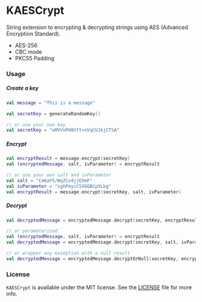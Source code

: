 # KAESCrypt
String extension to encrypting & decrypting strings using AES (Advanced Encryption Standard).

* AES-256 
* CBC mode
* PKCS5 Padding

### Usage

##### Create a key

```kotlin
val message = "This is a message"

val secretKey = generateRandomKey()

// or use your own key
val secretKey = "eMVVnPH8Vft+nVqCUJkjCTSA"
```

##### Encrypt

```kotlin
val encryptResult = message.encrypt(secretKey)
val (encryptedMessage, salt, ivParameter) = encryptResult

// or use your own salt and ivParameter
val salt = "Cm6aY5/WqZCv4jjEXmF"
val ivParameter = "sghPeycC5XGQBCpXLbg"
val encryptResult = message.encrypt(secretKey, salt, ivParameter)
```

##### Decrypt

```kotlin
val decryptedMessage = encryptedMessage.decrypt(secretKey, encryptResult)

// or parameterized
val (encryptedMessage, salt, ivParameter) = encryptResult
val decryptedMessage = encryptedMessage.decrypt(secretKey, salt, ivParameter)

// or wrapper any exception with a null result
val decryptedMessage = encryptedMessage.decryptOrNull(secretKey, encryptResult)
```

### License

`KAESCrypt` is available under the MIT license. See the [LICENSE](/LICENSE) file for more info.